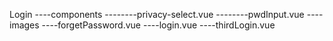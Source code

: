 Login
----components
--------privacy-select.vue
--------pwdInput.vue
----images
----forgetPassword.vue
----login.vue
----thirdLogin.vue

